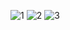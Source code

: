 ![1](https://user-images.githubusercontent.com/117741583/200582263-ae7ec750-940e-4d49-ae72-bf0117fa3c2d.png)
![2](https://user-images.githubusercontent.com/117741583/200582276-7b00633e-15e8-4c6c-a746-17d5fc11a9c4.png)
![3](https://user-images.githubusercontent.com/117741583/200582299-7f6695d9-4447-4a7f-be4f-e245047b2976.png)
